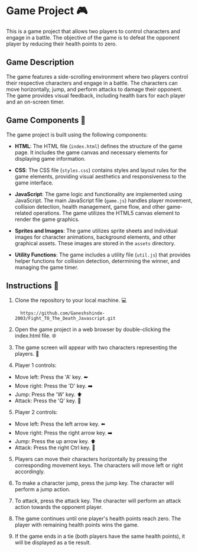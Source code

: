 # Game Project 🎮

This is a game project that allows two players to control characters and engage in a battle. The objective of the game is to defeat the opponent player by reducing their health points to zero.

## Game Description

The game features a side-scrolling environment where two players control their respective characters and engage in a battle. The characters can move horizontally, jump, and perform attacks to damage their opponent. The game provides visual feedback, including health bars for each player and an on-screen timer.

## Game Components 🔧

The game project is built using the following components:

- **HTML**: The HTML file (`index.html`) defines the structure of the game page. It includes the game canvas and necessary elements for displaying game information.

- **CSS**: The CSS file (`styles.css`) contains styles and layout rules for the game elements, providing visual aesthetics and responsiveness to the game interface.

- **JavaScript**: The game logic and functionality are implemented using JavaScript. The main JavaScript file (`game.js`) handles player movement, collision detection, health management, game flow, and other game-related operations. The game utilizes the HTML5 canvas element to render the game graphics.

- **Sprites and Images**: The game utilizes sprite sheets and individual images for character animations, background elements, and other graphical assets. These images are stored in the `assets` directory.

- **Utility Functions**: The game includes a utility file (`util.js`) that provides helper functions for collision detection, determining the winner, and managing the game timer.

## Instructions 📝 

1. Clone the repository to your local machine. 💻


         https://github.com/Ganeshshinde-2003/Fight_TO_The_Death_Javascript.git
         
         
2. Open the game project in a web browser by double-clicking the index.html file. 🌐

3. The game screen will appear with two characters representing the players. 👬

4. Player 1 controls:

- Move left: Press the 'A' key. ⬅️
- Move right: Press the 'D' key. ➡️
- Jump: Press the 'W' key. ⬆️
- Attack: Press the 'Q' key. 👊

5. Player 2 controls:

- Move left: Press the left arrow key. ⬅️
- Move right: Press the right arrow key. ➡️
- Jump: Press the up arrow key. ⬆️
- Attack: Press the right Ctrl key. 👊
5. Players can move their characters horizontally by pressing the corresponding movement keys. The characters will move left or right accordingly.

6. To make a character jump, press the jump key. The character will perform a jump action.

7. To attack, press the attack key. The character will perform an attack action towards the opponent player.

8. The game continues until one player's health points reach zero. The player with remaining health points wins the game.

9. If the game ends in a tie (both players have the same health points), it will be displayed as a tie result.
